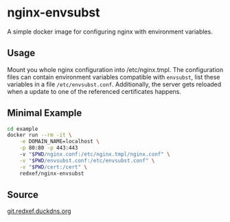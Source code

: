 # nginx-envsubst

A simple docker image for configuring nginx with environment variables.

## Usage
Mount you whole nginx configuration into /etc/nginx.tmpl.
The configuration files can contain environment variables compatible
with `envsubst`, list these variables in a file `/etc/envsubst.conf`.
Additionally, the server gets reloaded when a update to one of the
referenced certificates happens.

## Minimal Example

```sh
cd example
docker run --rm -it \
    -e DOMAIN_NAME=localhost \
    -p 80:80 -p 443:443
    -v "$PWD/nginx.conf:/etc/nginx.tmpl/nginx.conf" \
    -v "$PWD/envsubst.conf:/etc/envsubst.conf" \
    -v "$PWD/cert:/cert" \
    redxef/nginx-envsubst
```

## Source

[git.redxef.duckdns.org](https://git.redxef.duckdns.org)
